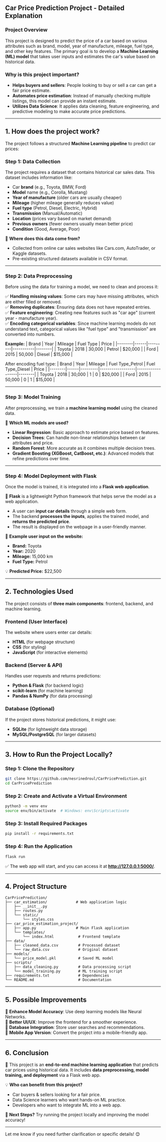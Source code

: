## **Car Price Prediction Project - Detailed Explanation**

### **Project Overview**
This project is designed to predict the price of a car based on various attributes such as brand, model, year of manufacture, mileage, fuel type, and other key features. The primary goal is to develop a **Machine Learning (ML) model** that takes user inputs and estimates the car's value based on historical data.

### **Why is this project important?**
- **Helps buyers and sellers**: People looking to buy or sell a car can get a fair price estimate.
- **Automates price estimation**: Instead of manually checking multiple listings, this model can provide an instant estimate.
- **Utilizes Data Science**: It applies data cleaning, feature engineering, and predictive modeling to make accurate price predictions.

---

## **1. How does the project work?**
The project follows a structured **Machine Learning pipeline** to predict car prices:

### **Step 1: Data Collection**
The project requires a dataset that contains historical car sales data. This dataset includes information like:
- Car **brand** (e.g., Toyota, BMW, Ford)
- **Model** name (e.g., Corolla, Mustang)
- **Year of manufacture** (older cars are usually cheaper)
- **Mileage** (higher mileage generally reduces value)
- **Fuel type** (Petrol, Diesel, Electric, Hybrid)
- **Transmission** (Manual/Automatic)
- **Location** (prices vary based on market demand)
- **Previous owners** (fewer owners usually mean better price)
- **Condition** (Good, Average, Poor)

📌 **Where does this data come from?**
- Collected from online car sales websites like Cars.com, AutoTrader, or Kaggle datasets.
- Pre-existing structured datasets available in CSV format.

---

### **Step 2: Data Preprocessing**
Before using the data for training a model, we need to clean and process it:

✅ **Handling missing values**: Some cars may have missing attributes, which are either filled or removed.  
✅ **Removing duplicates**: Ensuring data does not have repeated entries.  
✅ **Feature engineering**: Creating new features such as "car age" (current year - manufacture year).  
✅ **Encoding categorical variables**: Since machine learning models do not understand text, categorical values like "fuel type" and "transmission" are converted into numbers.

**Example:**
| Brand  | Year | Mileage | Fuel Type | Price  |
|--------|------|---------|-----------|--------|
| Toyota | 2018 | 30,000  | Petrol    | $20,000 |
| Ford   | 2015 | 50,000  | Diesel    | $15,000 |

After encoding fuel type:
| Brand  | Year | Mileage | Fuel Type_Petrol | Fuel Type_Diesel | Price  |
|--------|------|---------|------------------|------------------|--------|
| Toyota | 2018 | 30,000  | 1                | 0                | $20,000 |
| Ford   | 2015 | 50,000  | 0                | 1                | $15,000 |

---

### **Step 3: Model Training**
After preprocessing, we train a **machine learning model** using the cleaned data.

🚀 **Which ML models are used?**
- **Linear Regression**: Basic approach to estimate price based on features.
- **Decision Trees**: Can handle non-linear relationships between car attributes and price.
- **Random Forest**: More accurate as it combines multiple decision trees.
- **Gradient Boosting (XGBoost, CatBoost, etc.)**: Advanced models that refine predictions over time.

---

### **Step 4: Model Deployment with Flask**
Once the model is trained, it is integrated into a **Flask web application**.  

🔹 **Flask** is a lightweight Python framework that helps serve the model as a web application.

- A user can **input car details** through a simple web form.
- The backend **processes the inputs**, applies the trained model, and **returns the predicted price**.
- The result is displayed on the webpage in a user-friendly manner.

📌 **Example user input on the website:**
- **Brand:** Toyota  
- **Year:** 2020  
- **Mileage:** 15,000 km  
- **Fuel Type:** Petrol  

💡 **Predicted Price:** $22,500

---

## **2. Technologies Used**
The project consists of **three main components**: frontend, backend, and machine learning.

### **Frontend (User Interface)**
The website where users enter car details:
- **HTML** (for webpage structure)
- **CSS** (for styling)
- **JavaScript** (for interactive elements)

### **Backend (Server & API)**
Handles user requests and returns predictions:
- **Python & Flask** (for backend logic)
- **scikit-learn** (for machine learning)
- **Pandas & NumPy** (for data processing)

### **Database (Optional)**
If the project stores historical predictions, it might use:
- **SQLite** (for lightweight data storage)
- **MySQL/PostgreSQL** (for larger datasets)

---

## **3. How to Run the Project Locally?**
### **Step 1: Clone the Repository**
```bash
git clone https://github.com/nesrinedroul/CarPricePrediction.git
cd CarPricePrediction
```

### **Step 2: Create and Activate a Virtual Environment**
```bash
python3 -m venv env
source env/bin/activate  # Windows: env\Scripts\activate
```

### **Step 3: Install Required Packages**
```bash
pip install -r requirements.txt
```

### **Step 4: Run the Application**
```bash
flask run
```

✅ The web app will start, and you can access it at **http://127.0.0.1:5000/**.

---

## **4. Project Structure**
```plaintext
CarPricePrediction/
├── car_estimation/             # Web application logic
│   ├── __init__.py
│   ├── routes.py
│   └── static/
│       └── styles.css
├── car_price_estimation_project/
│   ├── app.py                  # Main Flask application
│   └── templates/
│       └── index.html           # Frontend template
├── data/
│   ├── cleaned_data.csv         # Processed dataset
│   └── raw_data.csv             # Original dataset
├── models/
│   └── price_model.pkl          # Saved ML model
├── scripts/
│   ├── data_cleaning.py         # Data processing script
│   └── model_training.py        # ML training script
├── requirements.txt             # Dependencies
└── README.md                    # Documentation
```

---

## **5. Possible Improvements**
🔹 **Enhance Model Accuracy**: Use deep learning models like Neural Networks.  
🔹 **Better UI/UX**: Improve the frontend for a smoother experience.  
🔹 **Database Integration**: Store user searches and recommendations.  
🔹 **Mobile App Version**: Convert the project into a mobile-friendly app.

---

## **6. Conclusion**
🚀 This project is an **end-to-end machine learning application** that predicts car prices using historical data. It includes **data preprocessing, model training, and deployment** via a Flask web app.  

💡 **Who can benefit from this project?**
- Car buyers & sellers looking for a fair price.
- Data Science learners who want hands-on ML practice.
- Developers who want to integrate ML into a web app.

📌 **Next Steps?** Try running the project locally and improving the model accuracy!

---

Let me know if you need further clarification or specific details! 😊
